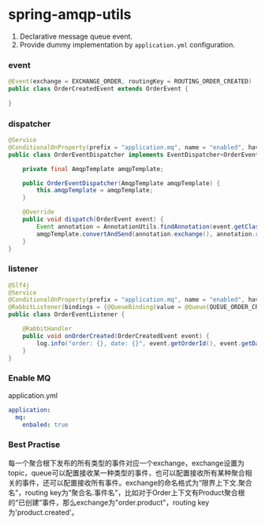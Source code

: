 # spring-amqp-utils

1. Declarative message queue event. 
2. Provide dummy implementation by `application.yml` configuration.

### event 

```java
@Event(exchange = EXCHANGE_ORDER, routingKey = ROUTING_ORDER_CREATED)
public class OrderCreatedEvent extends OrderEvent {
    
}
```

### dispatcher

```java
@Service
@ConditionalOnProperty(prefix = "application.mq", name = "enabled", havingValue = "true")
public class OrderEventDispatcher implements EventDispatcher<OrderEvent> {

    private final AmqpTemplate amqpTemplate;

    public OrderEventDispatcher(AmqpTemplate amqpTemplate) {
        this.amqpTemplate = amqpTemplate;
    }

    @Override
    public void dispatch(OrderEvent event) {
        Event annotation = AnnotationUtils.findAnnotation(event.getClass(), Event.class);
        amqpTemplate.convertAndSend(annotation.exchange(), annotation.routingKey(), event);
    }
}
```

### listener

```java
@Slf4j
@Service
@ConditionalOnProperty(prefix = "application.mq", name = "enabled", havingValue = "true")
@RabbitListener(bindings = {@QueueBinding(value = @Queue(QUEUE_ORDER_CREATED), exchange = @Exchange(value = EXCHANGE_ORDER, type = ExchangeTypes.TOPIC), key = ROUTING_ORDER_CREATED)})
public class OrderEventListener {

    @RabbitHandler
    public void onOrderCreated(OrderCreatedEvent event) {
        log.info("order: {}, date: {}", event.getOrderId(), event.getDate());
    }
}
```

### Enable MQ 

application.yml

```yaml
application:
  mq:
    enbaled: true
```

### Best Practise

每一个聚合根下发布的所有类型的事件对应一个exchange，exchange设置为topic，queue可以配置接收某一种类型的事件，也可以配置接收所有某种聚合相关的事件，还可以配置接收所有事件。exchange的命名格式为“限界上下文.聚合名”，routing key为“聚合名.事件名”，比如对于Order上下文有Product聚合根的“已创建”事件，那么exchange为"order.product"，routing key为'product.created'。
